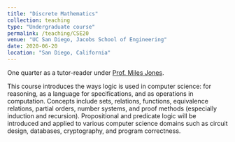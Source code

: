 ```yaml
---
title: "Discrete Mathematics"
collection: teaching
type: "Undergraduate course"
permalink: /teaching/CSE20
venue: "UC San Diego, Jacobs School of Engineering"
date: 2020-06-20
location: "San Diego, California"
---
```


One quarter as a tutor-reader under [Prof. Miles Jones](https://cseweb.ucsd.edu/~mej016/).

This course introduces the ways logic is used in computer science: for reasoning, as a language for specifications, and as operations in computation. Concepts include sets, relations, functions, equivalence relations, partial orders, number systems, and proof methods (especially induction and recursion). Propositional and predicate logic will be introduced and applied to various computer science domains such as circuit design, databases, cryptography, and program correctness.